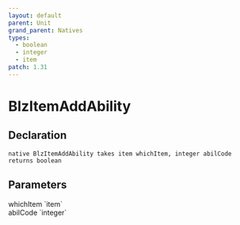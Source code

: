```yaml
---
layout: default
parent: Unit
grand_parent: Natives
types:
  - boolean
  - integer
  - item
patch: 1.31
---
```


# BlzItemAddAbility

## Declaration

```
native BlzItemAddAbility takes item whichItem, integer abilCode returns boolean
```

## Parameters
<dl>
  <dt>whichItem `item`</dt>
  <dd></dd>

  <dt>abilCode `integer`</dt>
  <dd></dd>
</dl>